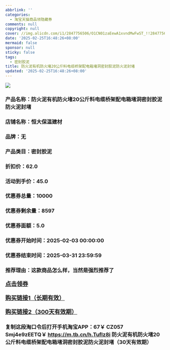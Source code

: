 ```yaml
---
abbrlink: ''
categories:
  - 淘宝天猫商品领隐藏券
comments: null
copyright: null
cover: //img.alicdn.com/i1/2847756506/O1CN01zaEewA1xvndMwFwST_!!2847756506.jpg
date: '2025-02-25T16:48:26+08:00'
mermaid: false
sponsor: null
sticky: false
tags:
  - 密封胶泥
title: 防火泥有机防火堵20公斤料电缆桥架配电箱堵洞密封胶泥防火泥封堵
updated: '2025-02-25T16:48:26+08:00'
--- 
```


![](//img.alicdn.com/i1/2847756506/O1CN01zaEewA1xvndMwFwST_!!2847756506.jpg)

### 产品名称：防火泥有机防火堵20公斤料电缆桥架配电箱堵洞密封胶泥防火泥封堵
### 店铺名称：恒大保温建材
### 品牌：无
### 产品类目：密封胶泥
### 折扣价：62.0
### 活动到手价：45.0
### 优惠券总量：10000
### 优惠券剩余量：8597
### 优惠券面额：5.0
### 优惠券开始时间：2025-02-03 00:00:00	
### 优惠券结束时间：2025-03-31 23:59:59	
### 推荐理由：这款商品怎么样，当然是强烈推荐了

<p style="font-size: 18px; font-weight: bold;">
  <a href="https://uland.taobao.com/coupon/edetail?e=XF3EFvMdBk2lhHvvyUNXZfh8CuWt5YH5OVuOuRD5gLJMmdsrkidbOUV9IBA4kmjLBwZxaxXs1UVaFmenKsL3P32Gi3UCmtkEOxX6MFCUKy7dEaNopnwFaK1GMSm1cAbMrOWyd3ARKyEk7BbPIUYUjCPrWlIG7nVMQPud%2BmrGLC1p4exEq6u%2FYbDv%2B%2BZo1X8YNDKD1bfbtkcsOfyBEDooVqRY6dIRre9Kjo%2B3%2BEA18wu8vv6LHNF%2BNdazGCh4qHorSS1SfMGqFPN8SUblCqhSxP3O0rU7nyd%2BDbZ5fnTmzJCKTLuirAkIZLMA4ZaWjBGsa6FwRT%2BqM%2Fg%3D&traceId=0b515d4517407227641888116d126c&union_lens=lensId%3AOPT%401740722765%40213e4428_0dcd_1954b297f0a_1dee%4001%40eyJmbG9vcklkIjo3MzM1NH0ie" target="_blank">点击领券</a>
</p>
<p style="font-size: 18px; font-weight: bold;">
  <a href="https://s.click.taobao.com/t?e=m%3D2%26s%3Dm4jmgzvrJp5w4vFB6t2Z2ueEDrYVVa64LKpWJ%2Bin0XLjf2vlNIV67uW8xal2bDKcoAgJVlbS%2FO%2F3ID%2FV1RqsF4wnCJeELi4I%2FIEn%2BS1IjHAB0ghlTd7WlZVm%2FOAUUFw71qrpxiwMoCNxc1AtbZGVS%2BsZBW3VQwNiL%2BCNFkWcG1oLZMqoQW%2BfuB6GmlJyRiVThl0bDI17EEe6bHidTtqrUZZRx54GU%2BsGO%2FnQUrhz0pwG%2BREJfnQmUVpoPeATxCdTycbjUGi9U4hweiXfaVH60dSopZirJ9MMAHS%2BsW0uUHehcoizOtVnZ8YOae24fhW0" target="_blank">购买链接1（长期有效）</a>
</p>
<p style="font-size: 18px; font-weight: bold;">
  <a href="https://s.click.taobao.com/WSbXVNs" target="_blank">购买链接2（300天有效期）</a>
</p>

### 复制这段淘口令后打开手机淘宝APP：67￥ CZ057 Smj4e9zEETQ￥ https://m.tb.cn/h.Tuflz8i  防火泥有机防火堵20公斤料电缆桥架配电箱堵洞密封胶泥防火泥封堵（30天有效期）
